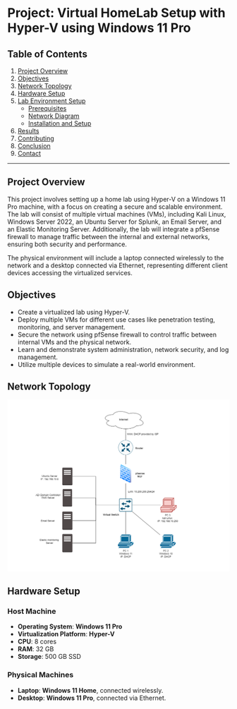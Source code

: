# Project: Virtual HomeLab Setup with Hyper-V using Windows 11 Pro

## Table of Contents
1. [Project Overview](#overview)
2. [Objectives](#objectives)
3. [Network Topology](#network-topology)
4. [Hardware Setup](#Hardware-Setup)
5. [Lab Environment Setup](#lab-environment-setup)
    - [Prerequisites](#prerequisites)
    - [Network Diagram](#network-diagram)
    - [Installation and Setup](#installation-and-setup)
6. [Results](#results)
7. [Contributing](#contributing)
8. [Conclusion](#conclusion)
9. [Contact](#contact)

____

## Project Overview

This project involves setting up a home lab using Hyper-V on a Windows 11 Pro machine, with a focus on creating a secure and scalable environment. 
The lab will consist of multiple virtual machines (VMs), including Kali Linux, Windows Server 2022, an Ubuntu Server for Splunk, an Email Server, and an Elastic Monitoring Server. Additionally, the lab will integrate a pfSense firewall to manage traffic between the internal and external networks, ensuring both security and performance.

The physical environment will include a laptop connected wirelessly to the network and a desktop connected via Ethernet, representing different client devices accessing the virtualized services.



## Objectives

- Create a virtualized lab using Hyper-V.
- Deploy multiple VMs for different use cases like penetration testing, monitoring, and server management.
- Secure the network using pfSense firewall to control traffic between internal VMs and the physical network.
- Learn and demonstrate system administration, network security, and log management.
- Utilize multiple devices to simulate a real-world environment.



## Network Topology 

![Network Topology](https://github.com/TcyberSec/Virtual-HomeLab-Setup-with-Hyper---V-/blob/main/Network%20Topology.png)

## Hardware Setup

### Host Machine
- **Operating System**: **Windows 11 Pro**
- **Virtualization Platform**: **Hyper-V**
- **CPU**: 8 cores
- **RAM**: 32 GB
- **Storage**: 500 GB SSD

### Physical Machines
- **Laptop**: **Windows 11 Home**, connected wirelessly.
- **Desktop**: **Windows 11 Pro**, connected via Ethernet.
